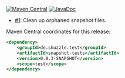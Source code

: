 [![Maven Central](https://img.shields.io/static/v1?label=MavenCentral&message=0.0.3-SNAPSHOT&color=blue)](https://search.maven.org/artifact/de.skuzzle.test/snapshot-tests/0.0.3-SNAPSHOT/jar) [![JavaDoc](https://img.shields.io/static/v1?label=JavaDoc&message=0.0.3-SNAPSHOT&color=orange)](http://www.javadoc.io/doc/de.skuzzle.test/snapshot-tests/0.0.3-SNAPSHOT)

* [#1](https://github.com/skuzzle/snapshot-tests/issues/1): Clean up orphaned snapshot files.

Maven Central coordinates for this release:

```xml
<dependency>
    <groupId>de.skuzzle.test</groupId>
    <artifactId>snapshot-tests</artifactId>
    <version>0.0.3-SNAPSHOT</version>
    <scope>test</scope>
</dependency>
```